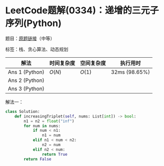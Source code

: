 # LeetCode题解(0334)：递增的三元子序列(Python)

题目：[原题链接](https://leetcode-cn.com/problems/increasing-triplet-subsequence/)（中等）

标签：栈、贪心算法、动态规划

| 解法           | 时间复杂度 | 空间复杂度 | 执行用时      |
| -------------- | ---------- | ---------- | ------------- |
| Ans 1 (Python) | $O(N)$     | $O(1)$     | 32ms (98.65%) |
| Ans 2 (Python) |            |            |               |
| Ans 3 (Python) |            |            |               |

解法一：

```python
class Solution:
    def increasingTriplet(self, nums: List[int]) -> bool:
        n1 = n2 = float("inf")
        for num in nums:
            if num < n1:
                n1 = num
            elif n1 < num < n2:
                n2 = num
            elif n2 < num:
                return True
        return False
```

